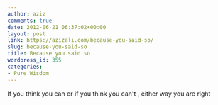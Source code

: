 ```yaml
---
author: aziz
comments: true
date: 2012-06-21 06:37:02+00:00
layout: post
link: https://azizali.com/because-you-said-so/
slug: because-you-said-so
title: Because you said so
wordpress_id: 355
categories:
- Pure Wisdom
---
```


If you think you can or if you think you can't , either way you are right
